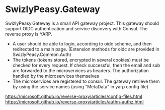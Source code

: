 # SwizlyPeasy.Gateway
SwizlyPeasy.Gateway is a small API gateway project. This gateway should support OIDC authentication and service discovery with Consul. The reverse proxy is YARP.

- A user should be able to login, according to oidc scheme, and then redirected to a main page. (Extension methods for oidc are provided in SwizlyPeasy.Common.Auth)
- The tokens (tokens stored, encrypted in several cookies) must be checked for every request. If check successful, then the email and sub are forwarded to the microservices as headers. The authorization handled by the microservices themselves
- The microservices are registered to consul. The gateway retrieve them by using the service names (using "MetaData" in yarp config file)
  
https://microsoft.github.io/reverse-proxy/articles/config-files.html
https://microsoft.github.io/reverse-proxy/articles/authn-authz.html
